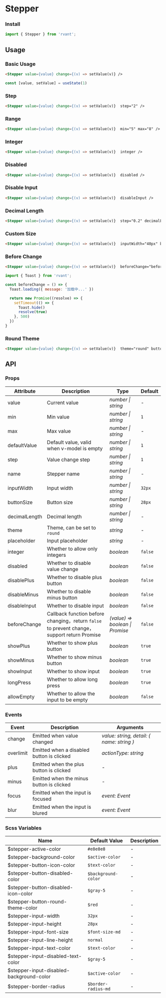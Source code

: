 # Stepper

### Install

```js
import { Stepper } from 'rvant';
```

## Usage

### Basic Usage

```html
<Stepper value={value} change={(v) => setValue(v)} />
```

```js
const [value, setValue] = useState(1)
```

### Step

```html
<Stepper value={value} change={(v) => setValue(v)}  step="2" />
```

### Range

```html
<Stepper value={value} change={(v) => setValue(v)}  min="5" max="8" />
```

### Integer

```html
<Stepper value={value} change={(v) => setValue(v)}  integer />
```

### Disabled

```html
<Stepper value={value} change={(v) => setValue(v)}  disabled />
```

### Disable Input

```html
<Stepper value={value} change={(v) => setValue(v)}  disableInput />
```

### Decimal Length

```html
<Stepper value={value} change={(v) => setValue(v)}  step="0.2" decimalLength="1" />
```

### Custom Size

```html
<Stepper value={value} change={(v) => setValue(v)}  inputWidth="40px" buttonSize="32px" />
```

### Before Change

```html
<Stepper value={value} change={(v) => setValue(v)}  beforeChange="beforeChange" />
```

```js
import { Toast } from 'rvant';

const beforeChange = () => {
  Toast.loading({ message: '加载中...' })

  return new Promise((resolve) => {
    setTimeout(() => {
      Toast.hide()
      resolve(true)
    }, 500)
  })
}
```

### Round Theme

```html
<Stepper value={value} change={(v) => setValue(v)}  theme="round" buttonSize="22" disableInput />
```

## API

### Props

| Attribute     | Description                                                                                 | Type                            | Default |
| ------------- | ------------------------------------------------------------------------------------------- | ------------------------------- | ------- |
| value         | Current value                                                                               | _number \| string_              | -       |
| min           | Min value                                                                                   | _number \| string_              | `1`     |
| max           | Max value                                                                                   | _number \| string_              | -       |
| defaultValue  | Default value, valid when v-model is empty                                                  | _number \| string_              | `1`     |
| step          | Value change step                                                                           | _number \| string_              | `1`     |
| name          | Stepper name                                                                                | _number \| string_              | -       |
| inputWidth    | Input width                                                                                 | _number \| string_              | `32px`  |
| buttonSize    | Button size                                                                                 | _number \| string_              | `28px`  |
| decimalLength | Decimal length                                                                              | _number \| string_              | -       |
| theme         | Theme, can be set to `round`                                                                | _string_                        | -       |
| placeholder   | Input placeholder                                                                           | _string_                        | -       |
| integer       | Whether to allow only integers                                                              | _boolean_                       | `false` |
| disabled      | Whether to disable value change                                                             | _boolean_                       | `false` |
| disablePlus   | Whether to disable plus button                                                              | _boolean_                       | `false` |
| disableMinus  | Whether to disable minus button                                                             | _boolean_                       | `false` |
| disableInput  | Whether to disable input                                                                    | _boolean_                       | `false` |
| beforeChange  | Callback function before changing，return `false` to prevent change，support return Promise | _(value) => boolean \| Promise_ | `false` |
| showPlus      | Whether to show plus button                                                                 | _boolean_                       | `true`  |
| showMinus     | Whether to show minus button                                                                | _boolean_                       | `true`  |
| showInput     | Whether to show input                                                                       | _boolean_                       | `true`  |
| longPress     | Whether to allow long press                                                                 | _boolean_                       | `true`  |
| allowEmpty    | Whether to allow the input to be empty                                                      | _boolean_                       | `false` |

### Events

| Event     | Description                               | Arguments                                 |
| --------- | ----------------------------------------- | ----------------------------------------- |
| change    | Emitted when value changed                | _value: string, detail: { name: string }_ |
| overlimit | Emitted when a disabled button is clicked | _actionType: string_                      |
| plus      | Emitted when the plus button is clicked   | -                                         |
| minus     | Emitted when the minus button is clicked  | -                                         |
| focus     | Emitted when the input is focused         | _event: Event_                            |
| blur      | Emitted when the input is blured          | _event: Event_                            |

### Scss Variables

| Name                                     | Default Value       | Description |
| ---------------------------------------- | ------------------- | ----------- |
| $stepper-active-color                    | `#e8e8e8`           | -           |
| $stepper-background-color                | `$active-color`     | -           |
| $stepper-button-icon-color               | `$text-color`       | -           |
| $stepper-button-disabled-color           | `$background-color` | -           |
| $stepper-button-disabled-icon-color      | `$gray-5`           | -           |
| $stepper-button-round-theme-color        | `$red`              | -           |
| $stepper-input-width                     | `32px`              | -           |
| $stepper-input-height                    | `28px`              | -           |
| $stepper-input-font-size                 | `$font-size-md`     | -           |
| $stepper-input-line-height               | `normal`            | -           |
| $stepper-input-text-color                | `$text-color`       | -           |
| $stepper-input-disabled-text-color       | `$gray-5`           | -           |
| $stepper-input-disabled-background-color | `$active-color`     | -           |
| $stepper-border-radius                   | `$border-radius-md` | -           |
